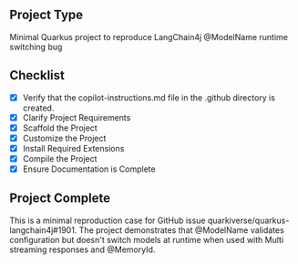 <!-- Workspace-specific custom instructions for GitHub Copilot -->

## Project Type
Minimal Quarkus project to reproduce LangChain4j @ModelName runtime switching bug

## Checklist

- [x] Verify that the copilot-instructions.md file in the .github directory is created.
- [x] Clarify Project Requirements
- [x] Scaffold the Project
- [x] Customize the Project
- [x] Install Required Extensions
- [x] Compile the Project
- [x] Ensure Documentation is Complete

## Project Complete

This is a minimal reproduction case for GitHub issue quarkiverse/quarkus-langchain4j#1901.
The project demonstrates that @ModelName validates configuration but doesn't switch models at runtime when used with Multi<String> streaming responses and @MemoryId.
